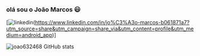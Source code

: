 ### olá sou o João Marcos 😃 

[![linkedin](https://img.shields.io/badge/NVIDIA-GTX1650-76B900?style=for-the-badge&logo=nvidia&logoColor=white)(https://www.linkedin.com/in/jo%C3%A3o-marcos-b061871a7?utm_source=share&utm_campaign=share_via&utm_content=profile&utm_medium=android_app)]

![joao632468 GitHub stats](https://github-readme-stats.vercel.app/api?username=joao632468&show_icons=true&theme=dracula)
